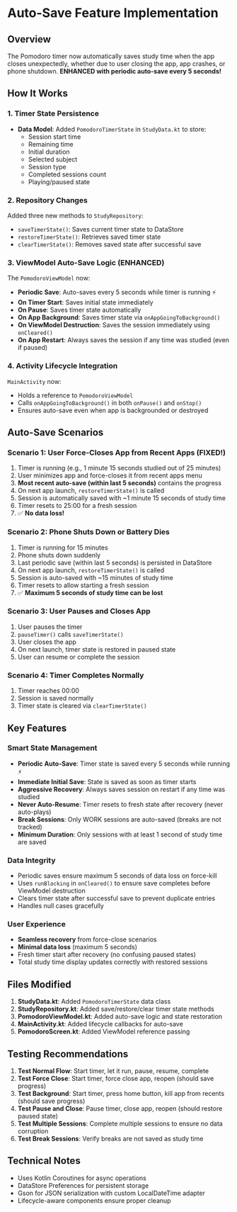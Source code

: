 # Auto-Save Feature Implementation

## Overview
The Pomodoro timer now automatically saves study time when the app closes unexpectedly, whether due to user closing the app, app crashes, or phone shutdown. **ENHANCED with periodic auto-save every 5 seconds!**

## How It Works

### 1. Timer State Persistence
- **Data Model**: Added `PomodoroTimerState` in `StudyData.kt` to store:
  - Session start time
  - Remaining time
  - Initial duration
  - Selected subject
  - Session type
  - Completed sessions count
  - Playing/paused state

### 2. Repository Changes
Added three new methods to `StudyRepository`:
- `saveTimerState()`: Saves current timer state to DataStore
- `restoreTimerState()`: Retrieves saved timer state
- `clearTimerState()`: Removes saved state after successful save

### 3. ViewModel Auto-Save Logic (ENHANCED)
The `PomodoroViewModel` now:
- **Periodic Save**: Auto-saves every 5 seconds while timer is running ⚡
- **On Timer Start**: Saves initial state immediately
- **On Pause**: Saves timer state automatically
- **On App Background**: Saves timer state via `onAppGoingToBackground()`
- **On ViewModel Destruction**: Saves the session immediately using `onCleared()`
- **On App Restart**: Always saves the session if any time was studied (even if paused)

### 4. Activity Lifecycle Integration
`MainActivity` now:
- Holds a reference to `PomodoroViewModel`
- Calls `onAppGoingToBackground()` in both `onPause()` and `onStop()`
- Ensures auto-save even when app is backgrounded or destroyed

## Auto-Save Scenarios

### Scenario 1: User Force-Closes App from Recent Apps (FIXED!)
1. Timer is running (e.g., 1 minute 15 seconds studied out of 25 minutes)
2. User minimizes app and force-closes it from recent apps menu
3. **Most recent auto-save (within last 5 seconds)** contains the progress
4. On next app launch, `restoreTimerState()` is called
5. Session is automatically saved with ~1 minute 15 seconds of study time
6. Timer resets to 25:00 for a fresh session
7. ✅ **No data loss!**

### Scenario 2: Phone Shuts Down or Battery Dies
1. Timer is running for 15 minutes
2. Phone shuts down suddenly
3. Last periodic save (within last 5 seconds) is persisted in DataStore
4. On next app launch, `restoreTimerState()` is called
5. Session is auto-saved with ~15 minutes of study time
6. Timer resets to allow starting a fresh session
7. ✅ **Maximum 5 seconds of study time can be lost**

### Scenario 3: User Pauses and Closes App
1. User pauses the timer
2. `pauseTimer()` calls `saveTimerState()`
3. User closes the app
4. On next launch, timer state is restored in paused state
5. User can resume or complete the session

### Scenario 4: Timer Completes Normally
1. Timer reaches 00:00
2. Session is saved normally
3. Timer state is cleared via `clearTimerState()`

## Key Features

### Smart State Management
- **Periodic Auto-Save**: Timer state is saved every 5 seconds while running ⚡
- **Immediate Initial Save**: State is saved as soon as timer starts
- **Aggressive Recovery**: Always saves session on restart if any time was studied
- **Never Auto-Resume**: Timer resets to fresh state after recovery (never auto-plays)
- **Break Sessions**: Only WORK sessions are auto-saved (breaks are not tracked)
- **Minimum Duration**: Only sessions with at least 1 second of study time are saved

### Data Integrity
- Periodic saves ensure maximum 5 seconds of data loss on force-kill
- Uses `runBlocking` in `onCleared()` to ensure save completes before ViewModel destruction
- Clears timer state after successful save to prevent duplicate entries
- Handles null cases gracefully

### User Experience
- **Seamless recovery** from force-close scenarios
- **Minimal data loss** (maximum 5 seconds)
- Fresh timer start after recovery (no confusing paused states)
- Total study time display updates correctly with restored sessions

## Files Modified

1. **StudyData.kt**: Added `PomodoroTimerState` data class
2. **StudyRepository.kt**: Added save/restore/clear timer state methods
3. **PomodoroViewModel.kt**: Added auto-save logic and state restoration
4. **MainActivity.kt**: Added lifecycle callbacks for auto-save
5. **PomodoroScreen.kt**: Added ViewModel reference passing

## Testing Recommendations

1. **Test Normal Flow**: Start timer, let it run, pause, resume, complete
2. **Test Force Close**: Start timer, force close app, reopen (should save progress)
3. **Test Background**: Start timer, press home button, kill app from recents (should save progress)
4. **Test Pause and Close**: Pause timer, close app, reopen (should restore paused state)
5. **Test Multiple Sessions**: Complete multiple sessions to ensure no data corruption
6. **Test Break Sessions**: Verify breaks are not saved as study time

## Technical Notes

- Uses Kotlin Coroutines for async operations
- DataStore Preferences for persistent storage
- Gson for JSON serialization with custom LocalDateTime adapter
- Lifecycle-aware components ensure proper cleanup

